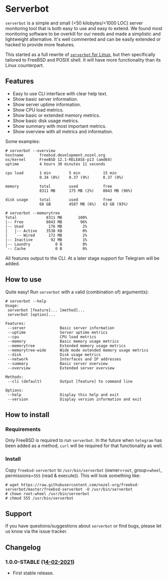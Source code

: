 # Serverbot
`serverbot` is a simple and small (<50 kilobytes/<1000 LOC) server monitoring tool that is both easy to use and easy to extend. We found most monitoring software to be overkill for our needs and made a simplistic and lightweight alternative. It's well commented and can be easily extended or hacked to provide more features.

This started as a full rewrite of [`serverbot` for Linux](https://github.com/nozel-org/serverbot), but then specifically tailored to FreeBSD and POSIX shell. It will have more functionality than its Linux counterpart.

## Features
* Easy to use CLI interface with clear help text.
* Show basic server information.
* Show server uptime information.
* Show CPU load metrics.
* Show basic or extended memory metrics.
* Show basic disk usage metrics.
* Show summary with most important metrics.
* Show overview with all metrics and information.

Some examples:
```
# serverbot --overview
hostname       freebsd.development.nozel.org
os/kernel      FreeBSD 12.1-RELEASE-p13 (amd64)
uptime         4 hours 30 minutes 11 seconds

cpu load       1 min        5 min          15 min
               0.34 (8%)    0.37 (9%)      0.37 (9%)

memory         total        used           free
               8311 MB      175 MB (2%)    8043 MB (96%)

disk usage     total        used           free
               68 GB        4587 MB (6%)   63 GB (93%)

```
```
# serverbot --memorytree
Total             8311 MB       100%
|-- Free          8043 MB        96%
|-- Used           176 MB         2%
|   |-- Active    3538 KB         0%
|   `-- Wired      172 MB         2%
|-- Inactive        92 MB         1%
|-- Laundry           0 B         0%
`-- Cache             0 B         0%
```

All features output to the CLI. At a later stage support for Telegram will be added.

## How to use
Quite easy! Run `serverbot` with a valid (combination of) argument(s):
```
# serverbot --help
Usage:
 serverbot [feature]... [method]...
 serverbot [option]...

Features:
 --server               Basic server information
 --uptime               Server uptime metrics
 --cpu                  CPU load metrics
 --memory               Basic memory usage metrics
 --memorytree           Extended memory usage metrics
 --memorytree-wide      Wide mode extended memory usage metrics
 --disk                 Disk usage metrics
 --network              Interfaces and IP addresses
 --summary              Basic server overview
 --overview             Extended server overview

Methods:
 --cli (default)        Output [feature] to command line

Options:
 --help                 Display this help and exit
 --version              Display version information and exit
```

## How to install
### Requirements
Only FreeBSD is required to run `serverbot`. In the future when `telegram` has been added as a method, `curl` will be required for that functionality as well.

### Install
Copy `freebsd-serverbot` to `/usr/bin/serverbot` (owner=`root`, group=`wheel`, permissions=`555` (read & execute)). This will look something like:
```
# wget https://raw.githubusercontent.com/nozel-org/freebsd-serverbot/master/freebsd-serverbot -O /usr/bin/serverbot
# chown root:wheel /usr/bin/serverbot
# chmod 555 /usr/bin/serverbot
```

## Support
If you have questions/suggestions about `serverbot` or find bugs, please let us know via the issue tracker.

## Changelog
### 1.0.0-STABLE (1[4-02-2021](https://github.com/nozel-org/freebsd-serverbot/commit/066fc9525af8daa444ba45648c61a5a450609002))
- First stable release.